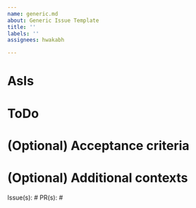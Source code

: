 ```yaml
---
name: generic.md
about: Generic Issue Template
title: ''
labels: ''
assignees: hwakabh

---
```


# AsIs


# ToDo


# (Optional) Acceptance criteria


# (Optional) Additional contexts
Issue(s): #
PR(s): #
